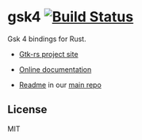 # gsk4 [![Build Status](https://travis-ci.org/gtk-rs/gsk4.png?branch=master)](https://travis-ci.org/gtk-rs/gsk4)

Gsk 4 bindings for Rust.

- [Gtk-rs project site](https://gtk-rs.org/)

- [Online documentation](https://gtk-rs.org/docs/)

- [Readme](https://github.com/gtk-rs/gtk/blob/master/README.md) in our
  [main repo](https://github.com/gtk-rs/gtk)

## License

MIT
